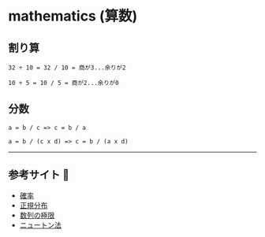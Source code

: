 # mathematics (算数)

## 割り算

```
32 ÷ 10 = 32 / 10 = 商が3...余りが2

10 ÷ 5 = 10 / 5 = 商が2...余りが0
```

## 分数

```
a = b / c => c = b / a

a = b / (c x d) => c = b / (a x d)
```

---

## 参考サイト :dog:

- [確率](https://bellcurve.jp/statistics/course/6339.html)
- [正規分布](https://bellcurve.jp/statistics/course/7797.html)
- [数列の極限](https://rikeilabo.com/limit-of-the-sequence)
- [ニュートン法](https://manabitimes.jp/math/733#3)

